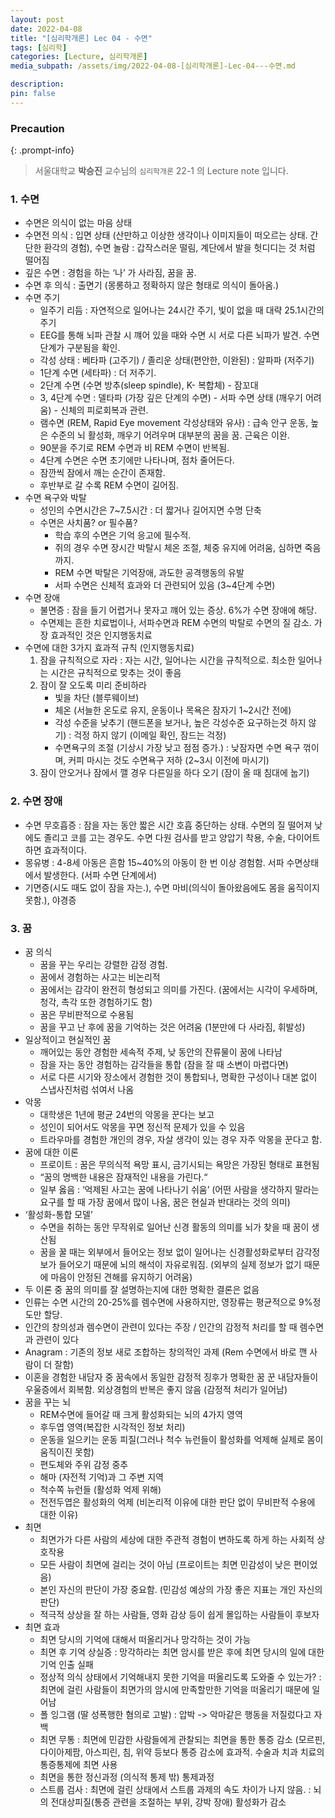 ```yaml
---
layout: post
date: 2022-04-08
title: "[심리학개론] Lec 04 - 수면"
tags: [심리학]
categories: [Lecture, 심리학개론]
media_subpath: /assets/img/2022-04-08-[심리학개론]-Lec-04---수면.md

description:  
pin: false
---
```



### Precaution


{: .prompt-info}


> 서울대학교 **박승진** 교수님의 `심리학개론` 22-1 의 Lecture note 입니다. 


### 1. 수면

- 수면은 의식이 없는 마음 상태
- 수면전 의식 : 입면 상태 (산만하고 이상한 생각이나 이미지들이 떠오르는 상태. 간단한 환각의 경험), 수면 놀람 : 갑작스러운 떨림, 계단에서 발을 헛디디는 것 처럼 떨어짐
- 깊은 수면 : 경험을 하는 ‘나’ 가 사라짐, 꿈을 꿈.
- 수면 후 의식 : 출면기 (몽롱하고 정확하지 않은 형태로 의식이 돌아옴.)
- 수면 주기
	- 일주기 리듬 : 자연적으로 일어나는 24시간 주기, 빛이 없을 때 대략 25.1시간의 주기
	- EEG를 통해 뇌파 관찰 시 꺠어 있을 때와 수면 시 서로 다른 뇌파가 발견. 수면 단계가 구분됨을 확인.
	- 각성 상태 : 베타파 (고주기) / 졸리운 상태(편안한, 이완된) : 알파파 (저주기)
	- 1단계 수면 (세타파) : 더 저주기.
	- 2단계 수면 (수면 방추(sleep spindle), K- 복합체) - 잠꼬대
	- 3, 4단계 수면 : 델타파 (가장 깊은 단계의 수면) - 서파 수면 상태 (깨우기 어려움) - 신체의 피로회복과 관련.
	- 램수면 (REM, Rapid Eye movement 각성상태와 유사) : 급속 안구 운동, 높은 수준의 뇌 활성화, 깨우기 어려우며 대부분의 꿈을 꿈. 근육은 이완.
	- 90분을 주기로 REM 수면과 비 REM 수면이 반복됨.
	- 4단계 수면은 수면 초기에만 나타나며, 점차 줄어든다.
	- 잠깐씩 잠에서 깨는 순간이 존재함.
	- 후반부로 갈 수록 REM 수면이 길어짐.
- 수면 욕구와 박탈
	- 성인의 수면시간은 7~7.5시간 : 더 짧거나 길어지면 수명 단축
	- 수면은 사치품? or 필수품?
		- 학습 후의 수면은 기억 응고에 필수적.
		- 쥐의 경우 수면 장시간 박탈시 체온 조절, 체중 유지에 어려움, 심하면 죽음까지.
		- REM 수면 박탈은 기억장애, 과도한 공격행동의 유발
		- 서파 수면은 신체적 효과와 더 관련되어 있음 (3~4단계 수면)
- 수면 장애
	- 불면증 : 잠을 들기 어렵거나 못자고 꺠어 있는 증상. 6%가 수면 장애에 해당.
	- 수면제는 흔한 치료법이나, 서파수면과 REM 수면의 박탈로 수면의 질 감소. 가장 효과적인 것은 인지행동치료
- 수면에 대한 3가지 효과적 규칙 (인지행동치료)
	1. 잠을 규칙적으로 자라 : 자는 시간, 일어나는 시간을 규칙적으로. 최소한 일어나는 시간은 규칙적으로 맞추는 것이 좋음
	2. 잠이 잘 오도록 미리 준비하라
		- 빛을 차단 (블루웨이브)
		- 체온 (서늘한 온도로 유지, 운동이나 목욕은 잠자기 1~2시간 전에)
		- 각성 수준을 낮추기 (핸드폰을 보거나, 높은 각성수준 요구하는것 하지 않기) : 걱정 하지 않기 (이메일 확인, 잠드는 걱정)
		- 수면욕구의 조절 (기상시 가장 낮고 점점 증가.) : 낮잠자면 수면 욕구 꺾이며, 커피 마시는 것도 수면욕구 저하 (2~3시 이전에 마시기)
	3. 잠이 안오거나 잠에서 깰 경우 다른일을 하다 오기 (잠이 올 때 침대에 눕기)

### 2. 수면 장애

- 수면 무호흡증 : 잠을 자는 동안 짧은 시간 호흡 중단하는 상태. 수면의 질 떨어져 낮에도 졸리고 코를 고는 경우도. 수면 다원 검사를 받고 양압기 착용, 수술, 다이어트하면 효과적이다.
- 몽유병 : 4-8세 아동은 흔함 15~40%의 아동이 한 번 이상 경험함. 서파 수면상태에서 발생한다. (서파 수면 단계에서)
- 기면증(시도 때도 없이 잠을 자는.), 수면 마비(의식이 돌아왔음에도 몸을 움직이지 못함.), 야경증

### 3. 꿈

- 꿈 의식
	- 꿈을 꾸는 우리는 강렬한 감정 경험.
	- 꿈에서 경험하는 사고는 비논리적
	- 꿈에서는 감각이 완전히 형성되고 의미를 가진다. (꿈에서는 시각이 우세하며, 청각, 촉각 또한 경험하기도 함)
	- 꿈은 무비판적으로 수용됨
	- 꿈을 꾸고 난 후에 꿈을 기억하는 것은 어려움 (1분만에 다 사라짐, 휘발성)
- 일상적이고 현실적인 꿈
	- 깨어있는 동안 경험한 세속적 주제, 낮 동안의 잔류물이 꿈에 나타남
	- 잠을 자는 동안 경험하는 감각들을 통합 (잠을 잘 때 소변이 마렵다면)
	- 서로 다른 시기와 장소에서 경험한 것이 통합되나, 명확한 구성이나 대본 없이 스냅사진처럼 섞여서 나옴
- 악몽
	- 대학생은 1년에 평균 24번의 악몽을 꾼다는 보고
	- 성인이 되어서도 악몽을 꾸면 정신적 문제가 있을 수 있음
	- 트라우마를 경험한 개인의 경우, 자살 생각이 있는 경우 자주 악몽을 꾼다고 함.
- 꿈에 대한 이론
	- 프로이트 : 꿈은 무의식적 욕망 표시, 금기시되는 욕망은 가장된 형태로 표현됨
	- “꿈의 명백한 내용은 잠재적인 내용을 가린다.“
	- 일부 옳음 : ‘억제된 사고는 꿈에 나타나기 쉬움’ (어떤 사람을 생각하지 말라는 요구를 할 때 가장 꿈에서 많이 나옴, 꿈은 현실과 반대라는 것의 의미)
- ‘활성화-통합 모델’
	- 수면을 취하는 동안 무작위로 일어난 신경 활동의 의미를 뇌가 찾을 때 꿈이 생산됨
	- 꿈을 꿀 때는 외부에서 들어오는 정보 없이 일어나는 신경활성화로부터 감각정보가 들어오기 때문에 뇌의 해석이 자유로워짐. (외부의 실제 정보가 없기 때문에 마음이 안정된 견해를 유지하기 어려움)
- 두 이론 중 꿈의 의미를 잘 설명하는지에 대한 명확한 결론은 없음
- 인류는 수면 시간의 20-25%를 렘수면에 사용하지만, 영장류는 평균적으로 9%정도만 할당.
- 인간의 창의성과 렘수면이 관련이 있다는 주장 / 인간의 감정적 처리를 할 때 렘수면과 관련이 있다
- Anagram : 기존의 정보 새로 조합하는 창의적인 과제 (Rem 수면에서 바로 깬 사람이 더 잘함)
- 이혼을 경험한 내담자 중 꿈속에서 동일한 감정적 징후가 명확한 꿈 꾼 내담자들이 우울증에서 회복함. 외상경험의 반복은 좋지 않음 (감정적 처리가 일어남)
- 꿈을 꾸는 뇌
	- REM수면에 들어갈 때 크게 활성화되는 뇌의 4가지 영역
	- 후두엽 영역(복잡한 시각적인 정보 처리)
	- 운동을 일으키는 운동 피질(그러나 척수 뉴런들이 활성화를 억제해 실제로 몸이 움직이진 못함)
	- 편도체와 주위 감정 중추
	- 해마 (자전적 기억)과 그 주변 지역
	- 척수쪽 뉴런들 (활성화 억제 위해)
	- 전전두엽은 활성화의 억제 (비논리적 이유에 대한 판단 없이 무비판적 수용에 대한 이유)
- 최면
	- 최면가가 다른 사람의 세상에 대한 주관적 경험이 변하도록 하게 하는 사회적 상호작용
	- 모든 사람이 최면에 걸리는 것이 아님 (프로이트는 최면 민감성이 낮은 편이었음)
	- 본인 자신의 판단이 가장 중요함. (민감성 예상의 가장 좋은 지표는 개인 자신의 판단)
	- 적극적 상상을 잘 하는 사람들, 영화 감상 등이 쉽게 몰입하는 사람들이 후보자
- 최면 효과
	- 최면 당시의 기억에 대해서 떠올리거나 망각하는 것이 가능
	- 최면 후 기억 상실증 : 망각하라는 최면 암시를 받은 후에 최면 당시의 일에 대한 기억 인출 실패
	- 정상적 의식 상태에서 기억해내지 못한 기억을 떠올리도록 도와줄 수 있는가? : 최면에 걸린 사람들이 최면가의 암시에 만족할만한 기억을 떠올리기 때문에 일어남
	- 폴 잉그램 (딸 성폭행한 혐의로 고발) : 압박 -> 악마같은 행동을 저질렀다고 자백
	- 최면 무통 : 최면에 민감한 사람들에게 관찰되는 최면을 통한 통증 감소 (모르핀, 다이아제팜, 아스피린, 침, 위약 등보다 통증 감소에 효과적. 수술과 치과 치료의 통증통제에 최면 사용
	- 최면을 통한 정신과정 (의식적 통제 밖) 통제과정
	- 스트룹 검사 : 최면에 걸린 상태에서 스트룹 과제의 속도 차이가 나지 않음. : 뇌의 전대상피질(통증 관련을 조절하는 부위, 강박 장애) 활성화가 감소


<script>
  window.MathJax = {
    tex: {
      macros: {
        R: "\\mathbb{R}",
        N: "\\mathbb{N}",
        Z: "\\mathbb{Z}",
        Q: "\\mathbb{Q}",
        C: "\\mathbb{C}",
        proj: "\\operatorname{proj}",
        rank: "\\operatorname{rank}",
        im: "\\operatorname{im}",
        dom: "\\operatorname{dom}",
        codom: "\\operatorname{codom}",
        argmax: "\\operatorname*{arg\,max}",
        argmin: "\\operatorname*{arg\,min}",
        "\{": "\\lbrace",
        "\}": "\\rbrace",
        sub: "\\subset",
        sup: "\\supset",
        sube: "\\subseteq",
        supe: "\\supseteq"
      },
      tags: "ams",
      strict: false, 
      inlineMath: [["$", "$"], ["\\(", "\\)"]],
      displayMath: [["$$", "$$"], ["\\[", "\\]"]]
    },
    options: {
      skipHtmlTags: ["script", "noscript", "style", "textarea", "pre"]
    }
  };
</script>
<script async src="https://cdn.jsdelivr.net/npm/mathjax@3/es5/tex-mml-chtml.js"></script>
